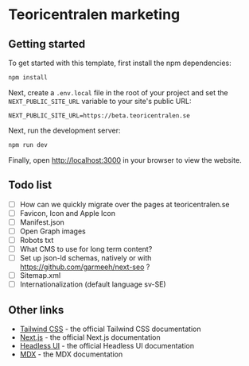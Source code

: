 # Teoricentralen marketing

## Getting started

To get started with this template, first install the npm dependencies:

```bash
npm install
```

Next, create a `.env.local` file in the root of your project and set the `NEXT_PUBLIC_SITE_URL` variable to your site's public URL:

```
NEXT_PUBLIC_SITE_URL=https://beta.teoricentralen.se
```

Next, run the development server:

```bash
npm run dev
```

Finally, open [http://localhost:3000](http://localhost:3000) in your browser to view the website.

## Todo list

- [ ] How can we quickly migrate over the pages at teoricentralen.se
- [ ] Favicon, Icon and Apple Icon
- [ ] Manifest.json
- [ ] Open Graph images
- [ ] Robots txt
- [ ] What CMS to use for long term content?
- [ ] Set up json-ld schemas, natively or with https://github.com/garmeeh/next-seo ?
- [ ] Sitemap.xml
- [ ] Internationalization (default language sv-SE)

## Other links

- [Tailwind CSS](https://tailwindcss.com/docs) - the official Tailwind CSS documentation
- [Next.js](https://nextjs.org/docs) - the official Next.js documentation
- [Headless UI](https://headlessui.dev) - the official Headless UI documentation
- [MDX](https://mdxjs.com) - the MDX documentation
